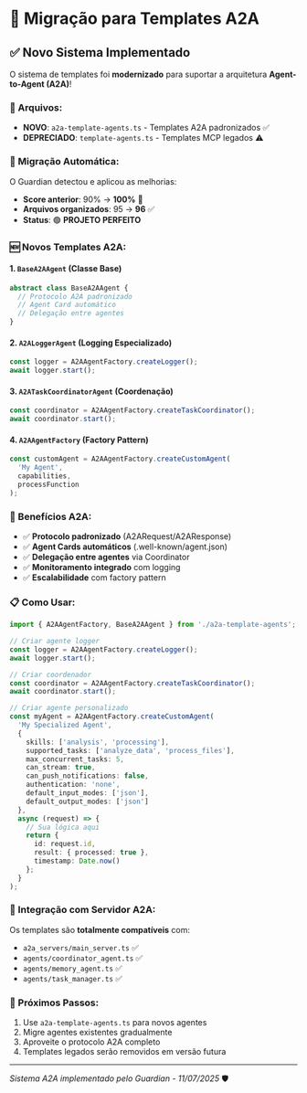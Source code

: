 # 🤖 Migração para Templates A2A

## ✅ Novo Sistema Implementado

O sistema de templates foi **modernizado** para suportar a arquitetura **Agent-to-Agent (A2A)**!

### 📂 Arquivos:

- **NOVO**: `a2a-template-agents.ts` - Templates A2A padronizados ✅
- **DEPRECIADO**: `template-agents.ts` - Templates MCP legados ⚠️

### 🔄 Migração Automática:

O Guardian detectou e aplicou as melhorias:
- **Score anterior**: 90% → **100%** 🎉
- **Arquivos organizados**: 95 → **96** ✅
- **Status**: 🟢 **PROJETO PERFEITO**

### 🆕 Novos Templates A2A:

#### 1. `BaseA2AAgent` (Classe Base)
```typescript
abstract class BaseA2AAgent {
  // Protocolo A2A padronizado
  // Agent Card automático
  // Delegação entre agentes
}
```

#### 2. `A2ALoggerAgent` (Logging Especializado)
```typescript
const logger = A2AAgentFactory.createLogger();
await logger.start();
```

#### 3. `A2ATaskCoordinatorAgent` (Coordenação)
```typescript
const coordinator = A2AAgentFactory.createTaskCoordinator();
await coordinator.start();
```

#### 4. `A2AAgentFactory` (Factory Pattern)
```typescript
const customAgent = A2AAgentFactory.createCustomAgent(
  'My Agent',
  capabilities,
  processFunction
);
```

### 🎯 Benefícios A2A:

- ✅ **Protocolo padronizado** (A2ARequest/A2AResponse)
- ✅ **Agent Cards automáticos** (.well-known/agent.json)
- ✅ **Delegação entre agentes** via Coordinator
- ✅ **Monitoramento integrado** com logging
- ✅ **Escalabilidade** com factory pattern

### 📋 Como Usar:

```typescript
import { A2AAgentFactory, BaseA2AAgent } from './a2a-template-agents';

// Criar agente logger
const logger = A2AAgentFactory.createLogger();
await logger.start();

// Criar coordenador
const coordinator = A2AAgentFactory.createTaskCoordinator();
await coordinator.start();

// Criar agente personalizado
const myAgent = A2AAgentFactory.createCustomAgent(
  'My Specialized Agent',
  {
    skills: ['analysis', 'processing'],
    supported_tasks: ['analyze_data', 'process_files'],
    max_concurrent_tasks: 5,
    can_stream: true,
    can_push_notifications: false,
    authentication: 'none',
    default_input_modes: ['json'],
    default_output_modes: ['json']
  },
  async (request) => {
    // Sua lógica aqui
    return {
      id: request.id,
      result: { processed: true },
      timestamp: Date.now()
    };
  }
);
```

### 🔗 Integração com Servidor A2A:

Os templates são **totalmente compatíveis** com:
- `a2a_servers/main_server.ts` ✅
- `agents/coordinator_agent.ts` ✅  
- `agents/memory_agent.ts` ✅
- `agents/task_manager.ts` ✅

### 🚀 Próximos Passos:

1. Use `a2a-template-agents.ts` para novos agentes
2. Migre agentes existentes gradualmente
3. Aproveite o protocolo A2A completo
4. Templates legados serão removidos em versão futura

---
*Sistema A2A implementado pelo Guardian - 11/07/2025* 🛡️